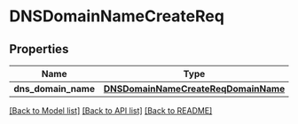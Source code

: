 # DNSDomainNameCreateReq

## Properties
Name | Type | Description | Notes
------------ | ------------- | ------------- | -------------
**dns_domain_name** | [**DNSDomainNameCreateReqDomainName**](DNSDomainNameCreateReqDomainName.md) |  | 

[[Back to Model list]](../README.md#documentation-for-models) [[Back to API list]](../README.md#documentation-for-api-endpoints) [[Back to README]](../README.md)


